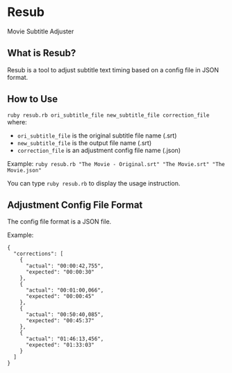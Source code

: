 # Resub
Movie Subtitle Adjuster

## What is Resub?
Resub is a tool to adjust subtitle text timing based on a config file in JSON format.

## How to Use
`ruby resub.rb ori_subtitle_file new_subtitle_file correction_file`
where:
- `ori_subtitle_file` is the original subtitle file name (.srt)
- `new_subtitle_file` is the output file name (.srt)
- `correction_file` is an adjustment config file name (.json)

Example:
`ruby resub.rb "The Movie - Original.srt" "The Movie.srt" "The Movie.json"`

You can type `ruby resub.rb` to display the usage instruction.


## Adjustment Config File Format
The config file format is a JSON file.

Example:
```
{
  "corrections": [
    {
      "actual": "00:00:42,755", 
      "expected": "00:00:30"
    }, 
    {
      "actual": "00:01:00,066", 
      "expected": "00:00:45"
    }, 
    {
      "actual": "00:50:40,085", 
      "expected": "00:45:37"
    }, 
    {
      "actual": "01:46:13,456", 
      "expected": "01:33:03"
    }
  ]
}
```
